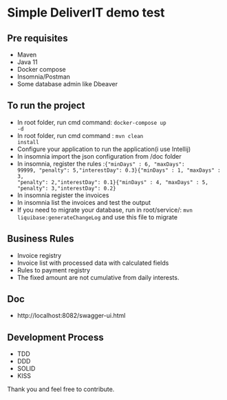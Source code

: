 # Simple DeliverIT demo test

## Pre requisites
 - Maven
 - Java 11
 - Docker compose
 - Insomnia/Postman
 - Some database admin like Dbeaver
 
 ## To run the project
 - In root folder, run cmd command: <code>docker-compose up -d</code>
 - In root folder, run cmd command : <code>mvn clean install</code>
 - Configure your application to run the application(i use Intellij)
 - In insomnia import the json configuration from /doc folder
 - In insomnia, register the rules :<code>{"minDays" : 6, "maxDays": 99999, "penalty": 5,"interestDay": 0.3}{"minDays" : 1, "maxDays" : 3, "penalty": 2,"interestDay": 0.1}{"minDays" : 4, "maxDays" : 5, "penalty": 3,"interestDay": 0.2}</code>
 - In insomnia register the invoices
 - In insomnia list the invoices and test the output
 - If you need to migrate your database, run in root/service/: <code>mvn liquibase:generateChangeLog</code> and use this file to migrate
 ## Business Rules
 - Invoice registry
 - Invoice list with processed data with calculated fields
 - Rules to payment registry
 - The fixed amount are not cumulative from daily interests.

 ## Doc
  - http://localhost:8082/swagger-ui.html

 ## Development Process
 - TDD
 - DDD
 - SOLID
 - KISS
 
 Thank you and feel free to contribute.
